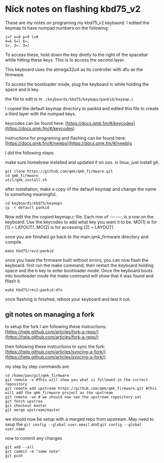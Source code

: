 # Nick notes on flashing kbd75_v2

These are my notes on programing my kbd75_v2 keybaord. I edited the keymap to have numpad numbers on the following:

```
i=7 o=8 p=9 [=0
4=k 5=l 6=;
1=, 2=. 3=/ 
```

To access these, hold down the key diretly to the right of the spacebar while hitting these keys. This is to access the second layer. 


This keyboard uses the atmega32u4 as its controller with dfu as the firmware. 

To access the bootloader mode, plug the keyboard in while holding the space and b key. 


the file to edit is in `./keyboards/kbd75/keymaps/pankid/keymap.c`

I copied the default keymap directory to pankid and edited this file to create a third layer with the numpad keys. 

keycodes can be found here: [https://docs.qmk.fm/#/keycodes](https://docs.qmk.fm/#/keycodes)

instructions for programing and flashing can be found here: [https://docs.qmk.fm/#/newbs](https://docs.qmk.fm/#/newb)s

I did the following steps:

make sure homebrew installed and updated if on osx. in linux, just install git. 

```
git clone https://github.com/qmk/qmk_firmware.git
cd qmk_firmware
util/qmk_install.sh
```

after installation, make a copy of the default keymap and change the name to something meaningful. 

```
cd keyboards/kbd75/keymaps
cp -r default pankid
```

Now edit the the copied keymap.c file. Each row of ------, is a row on the keyboard. Use the keycodes to add what key you want it to be. MO(1) is for [1] = LAYOUT(. MO(2) is for accessing [2] = LAYOUT(

once you are finished go back to the main qmk_firmware directory and compile. 

```
make kbd75/rev2:pankid
```
once you have the firmware built without errors, you can now flash the keyboard. first run the make command, then restart the keyboard holding space and the b key to enter bootloader mode. Once the keyboard boots into bootloader mode the make command will show that it was found and fllash it. 

```
make kbd75/rev2:pankid:dfu
```

once flashing is finished, reboot your keyboard  and test it out. 

## git notes on managing a fork

to setup the fork I am following these instructions: [https://help.github.com/articles/fork-a-repo/](https://help.github.com/articles/fork-a-repo/)

then following these instructions to sync the fork: [https://help.github.com/articles/syncing-a-fork/}(https://help.github.com/articles/syncing-a-fork/)

my step by step commands are: 

```
cd /home/pan/git/qmk_firmware
git remote -v #This will show you what is followed in the currect repository
git remote add upstream https://github.com/qmk/qmk_firmware.git #this will add the qmk_firmware project as the upstream
git remote -ve # we should now see the upstream repository set
git fetch upstrea
git checkout master
git merge upstream/master
```

we should now be setup with a merged repo from upstream. May need to seup the `git config --global user.email` and `git config --global user.name`

now to commit any changes

```
git add --all 
git commit -m "some note"
git push
```

